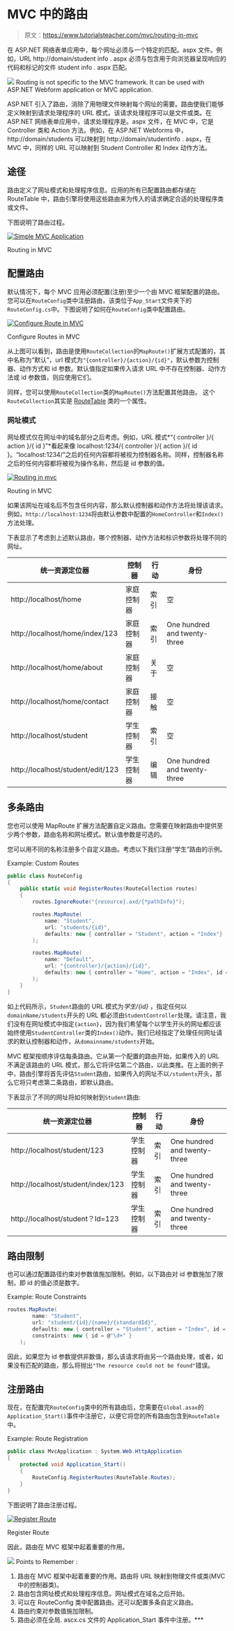 # MVC 中的路由

> 原文：<https://www.tutorialsteacher.com/mvc/routing-in-mvc>

在 ASP.NET 网络表单应用中，每个网址必须与一个特定的匹配。aspx 文件。例如，URL http://domain/student info . aspx 必须与包含用于向浏览器呈现响应的代码和标记的文件 student info . aspx 匹配。

![](img/751bca76a769f8ad315ebee3fdf7d98e.png) Routing is not specific to the MVC framework. It can be used with ASP.NET Webform application or MVC application.

ASP.NET 引入了路由，消除了用物理文件映射每个网址的需要。路由使我们能够定义映射到请求处理程序的 URL 模式。该请求处理程序可以是文件或类。在 ASP.NET 网络表单应用中，请求处理程序是。aspx 文件，在 MVC 中，它是 Controller 类和 Action 方法。例如，在 ASP.NET Webforms 中，http://domain/students 可以映射到 http://domain/studentinfo . aspx，在 MVC 中，同样的 URL 可以映射到 Student Controller 和 Index 动作方法。

## 途径

路由定义了网址模式和处理程序信息。应用的所有已配置路由都存储在 RouteTable 中，路由引擎将使用这些路由来为传入的请求确定合适的处理程序类或文件。

下图说明了路由过程。

[![Simple MVC Application](img/a0c67729f58a4754c9c0518d2b1fd632.png)](../../Content/images/mvc/routing-process.png)

Routing in MVC



## 配置路由

默认情况下，每个 MVC 应用必须配置(注册)至少一个由 MVC 框架配置的路由。您可以在`RouteConfig`类中注册路由，该类位于`App_Start`文件夹下的`RouteConfig.cs`中。下图说明了如何在`RouteConfig`类中配置路由。

[![Configure Route in MVC](img/dbff582a8809836a3e8fc91b29478885.png)](../../Content/images/mvc/routeconfig.png)

Configure Routes in MVC



从上图可以看到，路由是使用`RouteCollection`的`MapRoute()`扩展方式配置的，其中名称为“默认”，url 模式为`"{controller}/{action}/{id}"`，默认参数为控制器、动作方式和 id 参数。默认值指定如果传入请求 URL 中不存在控制器、动作方法或 id 参数值，则应使用它们。

同样，您可以使用`RouteCollection`类的`MapRoute()`方法配置其他路由。 这个`RouteCollection`其实是 [RouteTable](https://msdn.microsoft.com/en-us/library/system.web.routing.routetable(v=vs.110).aspx) 类的一个属性。

### 网址模式

网址模式仅在网址中的域名部分之后考虑。例如，URL 模式*“{ controller }/{ action }/{ id }”*看起来像 localhost:1234/{ controller }/{ action }/{ id }。“localhost:1234/”之后的任何内容都将被视为控制器名称。同样，控制器名称之后的任何内容都将被视为操作名称，然后是 id 参数的值。

[![Routing in mvc](img/91c981fee76cf4353f1dc4a4fc07b942.png)](../../Content/images/mvc/url-routing.png)

Routing in MVC



如果该网址在域名后不包含任何内容，那么默认控制器和动作方法将处理该请求。例如，`http://localhost:1234`将由默认参数中配置的`HomeController`和`Index()`方法处理。

下表显示了考虑到上述默认路由，哪个控制器、动作方法和标识参数将处理不同的网址。

| 统一资源定位器 | 控制器 | 行动 | 身份 |
| --- | --- | --- | --- |
| http://localhost/home | 家庭控制器 | 索引 | 空 |
| http://localhost/home/index/123 | 家庭控制器 | 索引 | One hundred and twenty-three |
| http://localhost/home/about | 家庭控制器 | 关于 | 空 |
| http://localhost/home/contact | 家庭控制器 | 接触 | 空 |
| http://localhost/student | 学生控制器 | 索引 | 空 |
| http://localhost/student/edit/123 | 学生控制器 | 编辑 | One hundred and twenty-three |

## 多条路由

您也可以使用 MapRoute 扩展方法配置自定义路由。您需要在映射路由中提供至少两个参数，路由名称和网址模式。默认值参数是可选的。

您可以用不同的名称注册多个自定义路由。考虑以下我们注册“学生”路由的示例。

Example: Custom Routes 

```cs
public class RouteConfig
{
    public static void RegisterRoutes(RouteCollection routes)
    {
        routes.IgnoreRoute("{resource}.axd/{*pathInfo}");

        routes.MapRoute(
            name: "Student",
            url: "students/{id}",
            defaults: new { controller = "Student", action = "Index"}
        );

        routes.MapRoute(
            name: "Default",
            url: "{controller}/{action}/{id}",
            defaults: new { controller = "Home", action = "Index", id = UrlParameter.Optional }
        );
    }
} 
```

如上代码所示，`Student`路由的 URL 模式为*学生/{id}* ，指定任何以`domainName/students`开头的 URL 都必须由`StudentController`处理。请注意，我们没有在网址模式中指定`{action}`，因为我们希望每个以学生开头的网址都应该始终使用`StudentController`类的`Index()`动作。我们已经指定了处理任何网址请求的默认控制器和动作，从`domainname/students`开始。

MVC 框架按顺序评估每条路由。它从第一个配置的路由开始，如果传入的 URL 不满足该路由的 URL 模式，那么它将评估第二个路由，以此类推。在上面的例子中，路由引擎将首先评估`Student`路由，如果传入的网址不以`/students`开头，那么它将只考虑第二条路由，即默认路由。

下表显示了不同的网址将如何映射到`Student`路由:

| 统一资源定位器 | 控制器 | 行动 | 身份 |
| --- | --- | --- | --- |
| http://localhost/student/123 | 学生控制器 | 索引 | One hundred and twenty-three |
| http://localhost/student/index/123 | 学生控制器 | 索引 | One hundred and twenty-three |
| http://localhost/student？Id=123 | 学生控制器 | 索引 | One hundred and twenty-three |

## 路由限制

也可以通过配置路径约束对参数值施加限制。例如，以下路由对 id 参数施加了限制，即 id 的值必须是数字。

Example: Route Constraints 

```cs
routes.MapRoute(
        name: "Student",
        url: "student/{id}/{name}/{standardId}",
        defaults: new { controller = "Student", action = "Index", id = UrlParameter.Optional, name = UrlParameter.Optional, standardId = UrlParameter.Optional },
        constraints: new { id = @"\d+" }
    ); 
```

因此，如果您为 id 参数提供非数值，那么该请求将由另一个路由处理，或者，如果没有匹配的路由，那么将抛出`"The resource could not be found"`错误。

## 注册路由

现在，在配置完`RouteConfig`类中的所有路由后，您需要在`Global.asax`的`Application_Start()`事件中注册它，以便它将您的所有路由包含到`RouteTable`中。

Example: Route Registration 

```cs
public class MvcApplication : System.Web.HttpApplication
{
    protected void Application_Start()
    {
        RouteConfig.RegisterRoutes(RouteTable.Routes);
    }
} 
```

下图说明了路由注册过程。

[![Register Route](img/c71cb3d358a71e385b1a54f389207981.png)](../../Content/images/mvc/Route-configuration-process.png)

Register Route



因此，路由在 MVC 框架中起着重要的作用。

![](img/85db52f5404f0c468e1b194aa487d6a1.png)  Points to Remember :

1.  路由在 MVC 框架中起着重要的作用。路由将 URL 映射到物理文件或类(MVC 中的控制器类)。
2.  路由包含网址模式和处理程序信息。网址模式在域名之后开始。
3.  可以在 RouteConfig 类中配置路由。还可以配置多条自定义路由。
4.  路由约束对参数值施加限制。
5.  路由必须在全局. ascx.cs 文件的 Application_Start 事件中注册。***